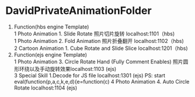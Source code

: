 # DavidPrivateAnimationFolder
1. Function(hbs engine Template)                                                                                                   
   1 Photo Animation 1. Slide Rotate 照片切片旋转                                   localhost:1101（hbs)                             
   1 Photo Animation 2. Fold Animation 照片折叠翻开                                 localhost:1102（hbs)                             
   2 Cartoon Animation 1. Cube Rotate and Slide Slice                             localhost:1201（hbs)                             
2. Function(ejs engine Template)                                                                                                   
   1 Photo Animation 3. Circle Rotate Hand (Fully Comment Enables) 照片圆形环绕以及手动旋转效果localhost:1103 (ejs)                     
   3 Special Skill 1.Decode for JS file                                           localhost:1301 (ejs)                                 PS: start eval(function(p,a,c,k,e,d){e=function(c)
   4 Photo Animation 4. Auto Circle Rotate                                        localhost:1104 (ejs)
